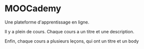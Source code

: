 # MOOCademy

Une plateforme d'apprentissage en ligne.

Il y a plein de cours. Chaque cours a un titre et une description.

Enfin, chaque cours a plusieurs leçons, qui ont un titre et un body
